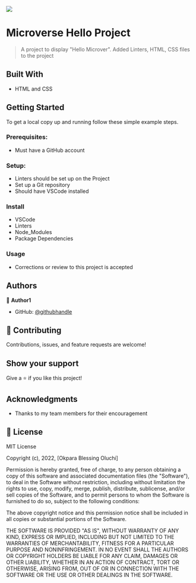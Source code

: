 ![](https://img.shields.io/badge/Microverse-blueviolet)

# Microverse Hello Project

> A project to display "Hello Microver". Added Linters, HTML, CSS files to the project

## Built With

- HTML and CSS

## Getting Started

To get a local copy up and running follow these simple example steps.

### Prerequisites:

- Must have a GitHub account

### Setup:

- Linters should be set up on the Project
- Set up a Git repository
- Should have VSCode installed

### Install

- VSCode
- Linters
- Node_Modules
- Package Dependencies

### Usage

- Corrections or review to this project is accepted

## Authors

👤 **Author1**

- GitHub: [@githubhandle](https://github.com/Luchy-B)

## 🤝 Contributing

Contributions, issues, and feature requests are welcome!

## Show your support

Give a ⭐️ if you like this project!

## Acknowledgments

- Thanks to my team members for their encouragement

## 📝 License

MIT License

Copyright (c), 2022, [Okpara Blessing Oluchi]

Permission is hereby granted, free of charge, to any person obtaining a copy
of this software and associated documentation files (the "Software"), to deal
in the Software without restriction, including without limitation the rights
to use, copy, modify, merge, publish, distribute, sublicense, and/or sell
copies of the Software, and to permit persons to whom the Software is
furnished to do so, subject to the following conditions:

The above copyright notice and this permission notice shall be included in all
copies or substantial portions of the Software.

THE SOFTWARE IS PROVIDED "AS IS", WITHOUT WARRANTY OF ANY KIND, EXPRESS OR
IMPLIED, INCLUDING BUT NOT LIMITED TO THE WARRANTIES OF MERCHANTABILITY,
FITNESS FOR A PARTICULAR PURPOSE AND NONINFRINGEMENT. IN NO EVENT SHALL THE
AUTHORS OR COPYRIGHT HOLDERS BE LIABLE FOR ANY CLAIM, DAMAGES OR OTHER
LIABILITY, WHETHER IN AN ACTION OF CONTRACT, TORT OR OTHERWISE, ARISING FROM,
OUT OF OR IN CONNECTION WITH THE SOFTWARE OR THE USE OR OTHER DEALINGS IN THE
SOFTWARE.
